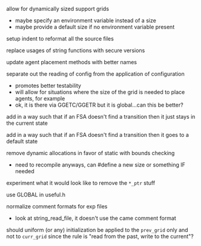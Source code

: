 allow for dynamically sized support grids
- maybe specify an environment variable instead of a size
- maybe provide a default size if no environment variable present

setup indent to reformat all the source files

replace usages of string functions with secure versions

update agent placement methods with better names

separate out the reading of config from the application of configuration
- promotes better testability
- will allow for situations where the size of the grid is needed to place agents, for example
- ok, it is there via GGETC/GGETR but it is global...can this be better?

add in a way such that if an FSA doesn't find a transition then it just stays in the current state

add in a way such that if an FSA doesn't find a transition then it goes to a default state

remove dynamic allocations in favor of static with bounds checking
- need to recompile anyways, can #define a new size or something IF needed

experiment what it would look like to remove the `*_ptr` stuff

use GLOBAL in useful.h

normalize comment formats for exp files
- look at string_read_file, it doesn't use the came comment format

should uniform (or any) initialization be applied to the `prev_grid` only and not to `curr_grid` since the rule is "read from the past, write to the current"?
